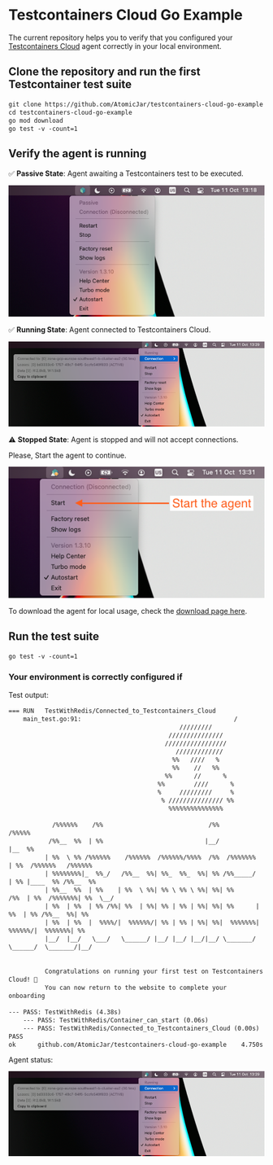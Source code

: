 # Testcontainers Cloud Go Example

The current repository helps you to verify that you configured your [Testcontainers Cloud][tcc] agent correctly in your
local environment.

## Clone the repository and run the first Testcontainer test suite

```
git clone https://github.com/AtomicJar/testcontainers-cloud-go-example
cd testcontainers-cloud-go-example
go mod download
go test -v -count=1
```

## Verify the agent is running

✅ __Passive State__: Agent awaiting a Testcontainers test to be executed.

![agent-running](./docs/passive-connection.png)

✅ __Running State__: Agent connected to Testcontainers Cloud.

![agent-running](./docs/active-connection.png)

⚠️ __Stopped State__: Agent is stopped and will not accept connections.

Please, Start the agent to continue.

![agent-stopped](./docs/stopped.png)

To download the agent for local usage, check the [download page here][tcc-download].

## Run the test suite

`go test -v -count=1`

### Your environment is correctly configured if

Test output:

```shell
=== RUN   TestWithRedis/Connected_to_Testcontainers_Cloud
    main_test.go:91:                                          /
                                               /////////
                                            ///////////////
                                           /////////////////
                                              /////////////
                                             %%   ////   %
                                             %%    //   %%
                                           %%      //      %
                                         %%        ////      %
                                         %     /////////     %
                                          % /////////////// %%
                                            %%%%%%%%%%%%%%%

            /%%%%%%    /%%                             /%%              /%%%%%
           /%%__  %%  | %%                            |__/             |__  %%
          | %%  \ %% /%%%%%%    /%%%%%%  /%%%%%%/%%%%  /%%  /%%%%%%%      | %%  /%%%%%%   /%%%%%%
          | %%%%%%%%|_  %%_/   /%%__  %%| %%_  %%_  %%| %% /%%_____/      | %% |____  %% /%%__  %%
          | %%__  %%  | %%    | %%  \ %%| %% \ %% \ %%| %%| %%       /%%  | %%  /%%%%%%%| %%  \__/
          | %%  | %%  | %% /%%| %%  | %%| %% | %% | %%| %%| %%      | %%  | %% /%%__  %%| %%
          | %%  | %%  |  %%%%/|  %%%%%%/| %% | %% | %%| %%|  %%%%%%%|  %%%%%%/|  %%%%%%%| %%
          |__/  |__/   \___/   \______/ |__/ |__/ |__/|__/ \_______/ \______/  \_______/|__/


          Congratulations on running your first test on Testcontainers Cloud! 🎉
          You can now return to the website to complete your onboarding

--- PASS: TestWithRedis (4.38s)
    --- PASS: TestWithRedis/Container_can_start (0.06s)
    --- PASS: TestWithRedis/Connected_to_Testcontainers_Cloud (0.00s)
PASS
ok  	github.com/AtomicJar/testcontainers-cloud-go-example	4.750s
```

Agent status:

![agent-running](./docs/active-connection.png)

[tcc]: https://testcontainers.cloud/

[tcc-download]: https://app.testcontainers.cloud/start/download?mode=update
